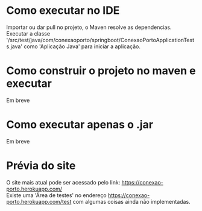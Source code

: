 # Como executar no IDE
Importar ou dar pull no projeto, o Maven resolve as dependencias.  
Executar a classe '/src/test/java/com/conexaoporto/springboot/ConexaoPortoApplicationTests.java' como 'Aplicação Java' para iniciar a aplicação.  

# Como construir o projeto no maven e executar
Em breve  

# Como executar apenas o .jar
Em breve  

# Prévia do site
O site mais atual pode ser acessado pelo link: https://conexao-porto.herokuapp.com/  
Existe uma 'Área de testes' no endereço https://conexao-porto.herokuapp.com/test com algumas coisas ainda não implementadas.
